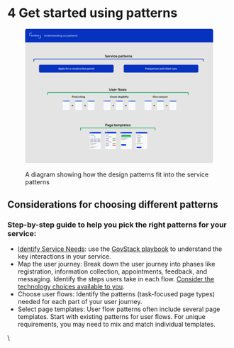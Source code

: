 # 4 Get started using patterns

<figure><img src="../../.gitbook/assets/How our patterns work 3 (1).png" alt=""><figcaption><p>A diagram showing how the design patterns fit into the service patterns</p></figcaption></figure>

## **Considerations for choosing different patterns**

### **Step-by-step guide to help you pick the right patterns for your service:**

* [Identify Service Needs](../service-design-good-practice-guidelines/3.1-user-centred-design/): use the [GovStack playbook](http://127.0.0.1:5000/s/4D3oEcPGpYoKnwkQmCzJ/govstack-implementation-playbook/adopt-govstack/design-and-delivery/user-journeys) to understand the key interactions in your service.
* Map the user journey: Break down the user journey into phases like registration, information collection, appointments, feedback, and messaging. Identify the steps users take in each flow. [Consider the technology choices available to you](../service-design-good-practice-guidelines/3.4-technology-choices/).
* Choose user flows: Identify the patterns (task-focused page types) needed for each part of your user journey.
* Select page templates: User flow patterns often include several page templates. Start with existing patterns for user flows. For unique requirements, you may need to mix and match individual templates.

\\
